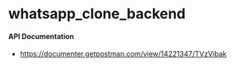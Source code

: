 # whatsapp_clone_backend

#### API Documentation
- https://documenter.getpostman.com/view/14221347/TVzVibak
